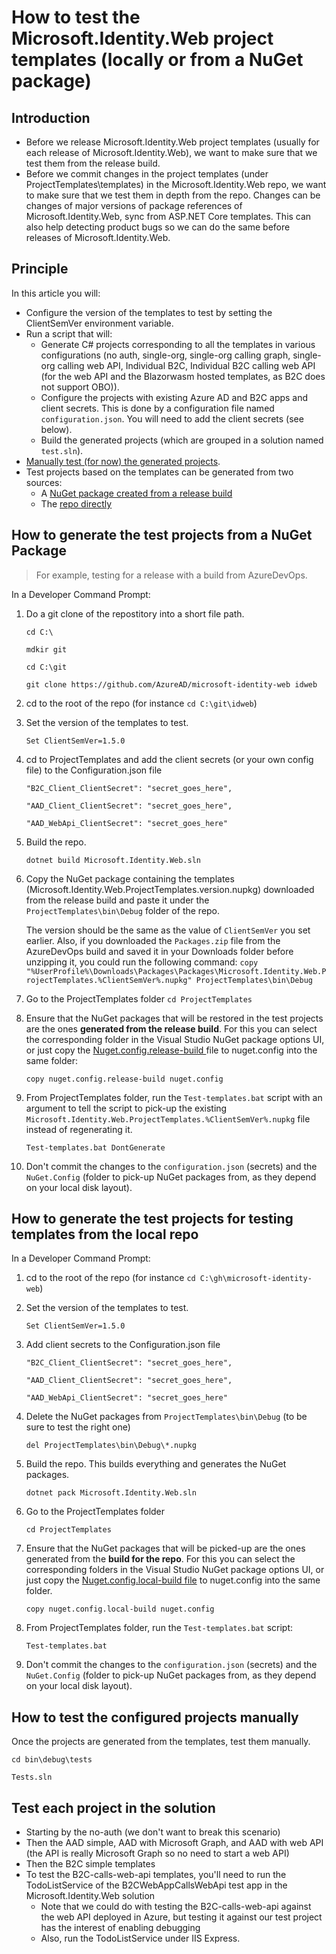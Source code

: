 # How to test the Microsoft.Identity.Web project templates (locally or from a NuGet package)

## Introduction

- Before we release Microsoft.Identity.Web project templates (usually for each release of Microsoft.Identity.Web), we want to make sure that we test them from the release build.
- Before we commit changes in the project templates (under ProjectTemplates\templates) in the Microsoft.Identity.Web repo, we want to make sure that we test them in depth from the repo. Changes can be changes of major versions of package references of Microsoft.Identity.Web, sync from ASP.NET Core templates. This can also help detecting product bugs so we can do the same before releases of Microsoft.Identity.Web.

## Principle

In this article you will:

- Configure the version of the templates to test by setting the ClientSemVer environment variable.
- Run a script that will:
  - Generate C# projects corresponding to all the templates in various configurations (no auth, single-org, single-org calling graph, single-org calling web API, Individual B2C, Individual B2C calling web API (for the web API and the Blazorwasm hosted templates, as B2C does not support OBO)).
  - Configure the projects with existing Azure AD and B2C apps and client secrets. This is done by a configuration file named `configuration.json`. You will need to add the client secrets (see below).
  - Build the generated projects (which are grouped in a solution named `test.sln`).
- [Manually test (for now) the generated projects](#How-to-test-the-configured-projects-manually).
- Test projects based on the templates can be generated from two sources:
    - A [NuGet package created from a release build](#How-to-generate-the-test-projects-from-a-NuGet-Package)
    - The [repo directly](#How-to-generate-the-test-projects-for-testing-templates-from-the-local-repo)
  
## How to generate the test projects from a NuGet Package
> For example, testing for a release with a build from AzureDevOps. 

In a Developer Command Prompt:

1. Do a git clone of the repostitory into a short file path.

    `cd C:\`

    `mdkir git`

    `cd C:\git`

    `git clone https://github.com/AzureAD/microsoft-identity-web idweb`

2. cd to the root of the repo (for instance `cd C:\git\idweb`)

3. Set the version of the templates to test.

   `Set ClientSemVer=1.5.0`

4. cd to ProjectTemplates and add the client secrets (or your own config file) to the Configuration.json file

   `"B2C_Client_ClientSecret": "secret_goes_here",`

   `"AAD_Client_ClientSecret": "secret_goes_here",`
  
   `"AAD_WebApi_ClientSecret": "secret_goes_here"`

5. Build the repo. 

    `dotnet build Microsoft.Identity.Web.sln`

6. Copy the NuGet package containing the templates (Microsoft.Identity.Web.ProjectTemplates.version.nupkg) downloaded from the release build and paste it under the `ProjectTemplates\bin\Debug` folder of the repo.

    The version should be the same as the value of `ClientSemVer` you set earlier. Also, if you downloaded the `Packages.zip` file from the  AzureDevOps build and saved it in your Downloads folder before unzipping it, you could run the following command: 
    `copy "%UserProfile%\Downloads\Packages\Packages\Microsoft.Identity.Web.ProjectTemplates.%ClientSemVer%.nupkg" ProjectTemplates\bin\Debug`

7. Go to the ProjectTemplates folder `cd ProjectTemplates`

8. Ensure that the NuGet packages that will be restored in the test projects are the ones <b>generated from the release build</b>. For this you can select the corresponding folder in the Visual Studio NuGet package options UI, or just copy the <a href="https://github.com/AzureAD/microsoft-identity-web/blob/master/ProjectTemplates/nuget.config.release-build">Nuget.config.release-build </a> file to nuget.config into the same folder:

    `copy nuget.config.release-build nuget.config`

9. From ProjectTemplates folder, run the `Test-templates.bat` script with an argument to tell the script to pick-up the existing `Microsoft.Identity.Web.ProjectTemplates.%ClientSemVer%.nupkg` file instead of regenerating it.

    `Test-templates.bat DontGenerate`
    
10. Don't commit the changes to the `configuration.json` (secrets) and the `NuGet.Config` (folder to pick-up NuGet packages from, as they depend on your local disk layout).

## How to generate the test projects for testing templates from the local repo

In a Developer Command Prompt:

1. cd to the root of the repo (for instance `cd C:\gh\microsoft-identity-web`)

2. Set the version of the templates to test.

   `Set ClientSemVer=1.5.0`

3. Add client secrets to the Configuration.json file

   `"B2C_Client_ClientSecret": "secret_goes_here",`

   `"AAD_Client_ClientSecret": "secret_goes_here",`
  
   `"AAD_WebApi_ClientSecret": "secret_goes_here"`

4.  Delete the NuGet packages from `ProjectTemplates\bin\Debug` (to be sure to test the right one)

    `del ProjectTemplates\bin\Debug\*.nupkg`
        
5. Build the repo. This builds everything and generates the NuGet packages.

     `dotnet pack Microsoft.Identity.Web.sln` 

6.  Go to the ProjectTemplates folder

    `cd ProjectTemplates`

7. Ensure that the NuGet packages that will be picked-up are the ones generated from the <b>build for the repo</b>. For this you can select the corresponding folders in the Visual Studio NuGet package options UI, or just copy the <a href="https://github.com/AzureAD/microsoft-identity-web/blob/master/ProjectTemplates/nuget.config.local-build#L22-L24">Nuget.config.local-build file</a> to nuget.config into the same folder.

    `copy nuget.config.local-build nuget.config`

8. From ProjectTemplates folder, run the `Test-templates.bat` script:

    `Test-templates.bat`

11. Don't commit the changes to the `configuration.json` (secrets) and the `NuGet.Config` (folder to pick-up NuGet packages from, as they depend on your local disk layout).

## How to test the configured projects manually

Once the projects are generated from the templates, test them manually.

`cd bin\debug\tests`

`Tests.sln`

## Test each project in the solution

- Starting by the no-auth (we don't want to break this scenario)
- Then the AAD simple, AAD with Microsoft Graph, and AAD with web API (the API is really Microsoft Graph so no need to start a web API)
- Then the B2C simple templates
- To test the B2C-calls-web-api templates, you'll need to run the TodoListService of the B2CWebAppCallsWebApi test app in the Microsoft.Identity.Web solution
  - Note that we could do with testing the B2C-calls-web-api against the web API deployed in Azure, but testing it against our test project has the interest of enabling debugging
  - Also, run the TodoListService under IIS Express.
  